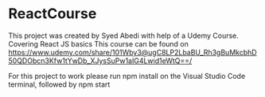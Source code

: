 # ReactCourse
This project was created by Syed Abedi with help of a Udemy Course. Covering React JS basics
This course can be found on
https://www.udemy.com/share/101Wby3@ugC8LP2LbaBU_Rh3gBuMkcbhD50QDObcn3Kfw1tYwDb_XJysSuPw1aIG4Lwid1eWtQ==/

For this project to work please run npm install on the Visual Studio Code terminal, followed by npm start
